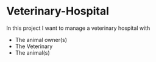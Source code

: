 # Veterinary-Hospital

In this project I want to manage a veterinary hospital with

- The animal owner(s)
- The Veterinary
- The animal(s)
